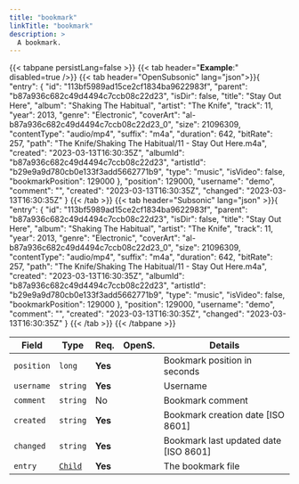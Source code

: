 ```yaml
---
title: "bookmark"
linkTitle: "bookmark"
description: >
  A bookmark.
---
```


{{< tabpane persistLang=false >}}
{{< tab header="**Example**:" disabled=true />}}
{{< tab header="OpenSubsonic" lang="json">}}{
"entry": {
  "id": "113bf5989ad15ce2cf1834ba9622983f",
  "parent": "b87a936c682c49d4494c7ccb08c22d23",
  "isDir": false,
  "title": "Stay Out Here",
  "album": "Shaking The Habitual",
  "artist": "The Knife",
  "track": 11,
  "year": 2013,
  "genre": "Electronic",
  "coverArt": "al-b87a936c682c49d4494c7ccb08c22d23_0",
  "size": 21096309,
  "contentType": "audio/mp4",
  "suffix": "m4a",
  "duration": 642,
  "bitRate": 257,
  "path": "The Knife/Shaking The Habitual/11 - Stay Out Here.m4a",
  "created": "2023-03-13T16:30:35Z",
  "albumId": "b87a936c682c49d4494c7ccb08c22d23",
  "artistId": "b29e9a9d780cb0e133f3add5662771b9",
  "type": "music",
  "isVideo": false,
  "bookmarkPosition": 129000
},
"position": 129000,
"username": "demo",
"comment": "",
"created": "2023-03-13T16:30:35Z",
"changed": "2023-03-13T16:30:35Z"
}
{{< /tab >}}
{{< tab header="Subsonic" lang="json" >}}{
"entry": {
  "id": "113bf5989ad15ce2cf1834ba9622983f",
  "parent": "b87a936c682c49d4494c7ccb08c22d23",
  "isDir": false,
  "title": "Stay Out Here",
  "album": "Shaking The Habitual",
  "artist": "The Knife",
  "track": 11,
  "year": 2013,
  "genre": "Electronic",
  "coverArt": "al-b87a936c682c49d4494c7ccb08c22d23_0",
  "size": 21096309,
  "contentType": "audio/mp4",
  "suffix": "m4a",
  "duration": 642,
  "bitRate": 257,
  "path": "The Knife/Shaking The Habitual/11 - Stay Out Here.m4a",
  "created": "2023-03-13T16:30:35Z",
  "albumId": "b87a936c682c49d4494c7ccb08c22d23",
  "artistId": "b29e9a9d780cb0e133f3add5662771b9",
  "type": "music",
  "isVideo": false,
  "bookmarkPosition": 129000
},
"position": 129000,
"username": "demo",
"comment": "",
"created": "2023-03-13T16:30:35Z",
"changed": "2023-03-13T16:30:35Z"
}
{{< /tab >}}
{{< /tabpane >}}

| Field |  Type | Req. | OpenS. | Details |
| --- | --- | --- | --- | --- |
| `position` | `long` | **Yes** |     | Bookmark position in seconds |
| `username` | `string` | **Yes** |     | Username |
| `comment` | `string` | No|     | Bookmark comment |
| `created` | `string` | **Yes** |     | Bookmark creation date [ISO 8601]|
| `changed` | `string` | **Yes**|     | Bookmark last updated date [ISO 8601]|
| `entry` | [`Child`](../child) | **Yes** |     | The bookmark file |
